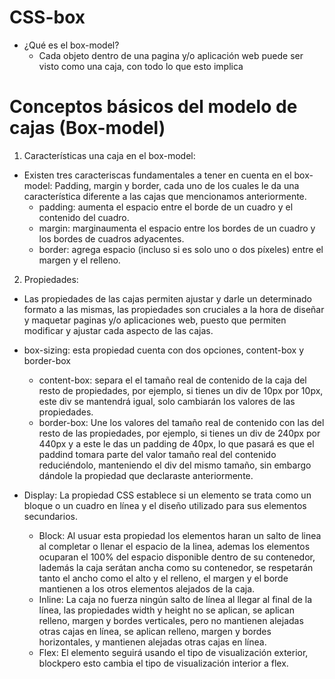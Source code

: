 # CSS-box
 
* ¿Qué es el box-model?
    * Cada objeto dentro de una pagina y/o aplicación web puede ser visto como una caja, con todo lo que esto implica

# Conceptos básicos del modelo de cajas (Box-model)

1. Características una caja en el box-model:
* Existen tres caracteriscas fundamentales a tener en cuenta en el box-model:
Padding, margin y border, cada uno de los cuales le da una característica diferente a las cajas que mencionamos anteriormente.
    * padding: aumenta el espacio entre el borde de un cuadro y el contenido del cuadro.
    * margin: marginaumenta el espacio entre los bordes de un cuadro y los bordes de cuadros adyacentes.
    * border: agrega espacio (incluso si es solo uno o dos píxeles) entre el margen y el relleno.

2. Propiedades:

* Las propiedades de las cajas permiten ajustar y darle un determinado formato a las mismas, las propiedades son cruciales a la hora de diseñar y maquetar paginas y/o aplicaciones web, puesto que permiten modificar y ajustar cada aspecto de las cajas.

* box-sizing: esta propiedad cuenta con dos opciones, content-box y border-box
    * content-box: separa el el tamaño real de contenido de la caja del resto de propiedades, por ejemplo, si tienes un div de 10px por 10px, este div se mantendrá igual, solo cambiarán los valores de las propiedades.
    * border-box: Une los valores del tamaño real de contenido con las del resto de las propiedades, por ejemplo, si tienes un div de 240px por 440px y a este le das un padding de 40px, lo que pasará es que el paddind tomara parte del valor tamaño real del contenido reduciéndolo, manteniendo el div del mismo tamaño, sin embargo dándole la propiedad que declaraste anteriormente.

* Display: La propiedad CSS establece si un elemento se trata como un bloque o un cuadro en línea y el diseño utilizado para sus elementos secundarios.
    * Block: Al usuar esta propiedad los elementos haran un salto de linea al completar o llenar el espacio de la linea, ademas los elementos ocuparan el 100% del espacio disponible dentro de su contenedor, lademás la caja serátan ancha como su contenedor, se respetarán tanto el ancho como el alto y el relleno, el margen y el borde mantienen a los otros elementos alejados de la caja.
    * Inline: La caja no fuerza ningún salto de línea al llegar al final de la línea, las propiedades width y height no se aplican, se aplican relleno, margen y bordes verticales, pero no mantienen alejadas otras cajas en línea, se aplican relleno, margen y bordes horizontales, y mantienen alejadas otras cajas en línea.
    * Flex: El elemento seguirá usando el tipo de visualización exterior, blockpero esto cambia el tipo de visualización interior a flex.




